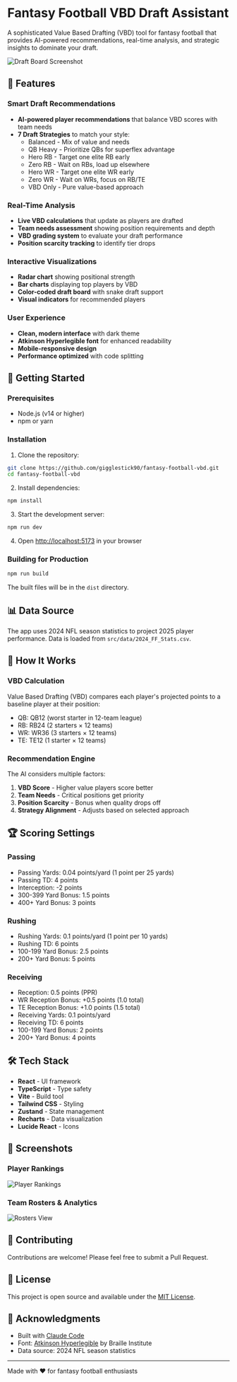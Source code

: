 # Fantasy Football VBD Draft Assistant

A sophisticated Value Based Drafting (VBD) tool for fantasy football that provides AI-powered recommendations, real-time analysis, and strategic insights to dominate your draft.

![Draft Board Screenshot](https://github.com/gigglestick90/fantasy-football-vbd/blob/main/Images/Current_Iteration_Draft_Board.png?raw=true)

## 🏈 Features

### Smart Draft Recommendations
- **AI-powered player recommendations** that balance VBD scores with team needs
- **7 Draft Strategies** to match your style:
  - Balanced - Mix of value and needs
  - QB Heavy - Prioritize QBs for superflex advantage
  - Hero RB - Target one elite RB early
  - Zero RB - Wait on RBs, load up elsewhere
  - Hero WR - Target one elite WR early
  - Zero WR - Wait on WRs, focus on RB/TE
  - VBD Only - Pure value-based approach

### Real-Time Analysis
- **Live VBD calculations** that update as players are drafted
- **Team needs assessment** showing position requirements and depth
- **VBD grading system** to evaluate your draft performance
- **Position scarcity tracking** to identify tier drops

### Interactive Visualizations
- **Radar chart** showing positional strength
- **Bar charts** displaying top players by VBD
- **Color-coded draft board** with snake draft support
- **Visual indicators** for recommended players

### User Experience
- **Clean, modern interface** with dark theme
- **Atkinson Hyperlegible font** for enhanced readability
- **Mobile-responsive design**
- **Performance optimized** with code splitting

## 🚀 Getting Started

### Prerequisites
- Node.js (v14 or higher)
- npm or yarn

### Installation

1. Clone the repository:
```bash
git clone https://github.com/gigglestick90/fantasy-football-vbd.git
cd fantasy-football-vbd
```

2. Install dependencies:
```bash
npm install
```

3. Start the development server:
```bash
npm run dev
```

4. Open [http://localhost:5173](http://localhost:5173) in your browser

### Building for Production

```bash
npm run build
```

The built files will be in the `dist` directory.

## 📊 Data Source

The app uses 2024 NFL season statistics to project 2025 player performance. Data is loaded from `src/data/2024_FF_Stats.csv`.

## 🎯 How It Works

### VBD Calculation
Value Based Drafting (VBD) compares each player's projected points to a baseline player at their position:
- QB: QB12 (worst starter in 12-team league)
- RB: RB24 (2 starters × 12 teams)
- WR: WR36 (3 starters × 12 teams)
- TE: TE12 (1 starter × 12 teams)

### Recommendation Engine
The AI considers multiple factors:
1. **VBD Score** - Higher value players score better
2. **Team Needs** - Critical positions get priority
3. **Position Scarcity** - Bonus when quality drops off
4. **Strategy Alignment** - Adjusts based on selected approach

## 🏆 Scoring Settings

### Passing
- Passing Yards: 0.04 points/yard (1 point per 25 yards)
- Passing TD: 4 points
- Interception: -2 points
- 300-399 Yard Bonus: 1.5 points
- 400+ Yard Bonus: 3 points

### Rushing
- Rushing Yards: 0.1 points/yard (1 point per 10 yards)
- Rushing TD: 6 points
- 100-199 Yard Bonus: 2.5 points
- 200+ Yard Bonus: 5 points

### Receiving
- Reception: 0.5 points (PPR)
- WR Reception Bonus: +0.5 points (1.0 total)
- TE Reception Bonus: +1.0 points (1.5 total)
- Receiving Yards: 0.1 points/yard
- Receiving TD: 6 points
- 100-199 Yard Bonus: 2 points
- 200+ Yard Bonus: 4 points

## 🛠️ Tech Stack

- **React** - UI framework
- **TypeScript** - Type safety
- **Vite** - Build tool
- **Tailwind CSS** - Styling
- **Zustand** - State management
- **Recharts** - Data visualization
- **Lucide React** - Icons

## 📱 Screenshots

### Player Rankings
![Player Rankings](https://github.com/gigglestick90/fantasy-football-vbd/blob/main/Images/Current_Iteration_Player_Rankings.png?raw=true)

### Team Rosters & Analytics
![Rosters View](https://github.com/gigglestick90/fantasy-football-vbd/blob/main/Images/Current_Iteration_Rosters.png?raw=true)

## 🤝 Contributing

Contributions are welcome! Please feel free to submit a Pull Request.

## 📄 License

This project is open source and available under the [MIT License](LICENSE).

## 🙏 Acknowledgments

- Built with [Claude Code](https://claude.ai/code)
- Font: [Atkinson Hyperlegible](https://brailleinstitute.org/freefont) by Braille Institute
- Data source: 2024 NFL season statistics

---

Made with ❤️ for fantasy football enthusiasts
